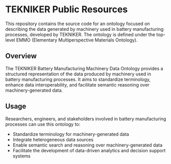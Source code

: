 # TEKNIKER Public Resources
This repository contains the source code for an ontology focused on describing the data generated by machinery used in battery manufacturing processes, developed by TEKNIKER. The ontology is defined under the top-level EMMO (Elementary Multiperspective Materials Ontology).

## Overview
The TEKNIKER Battery Manufacturing Machinery Data Ontology provides a structured representation of the data produced by machinery used in battery manufacturing processes. It aims to standardize terminology, enhance data interoperability, and facilitate semantic reasoning over machinery-generated data.

## Usage
Researchers, engineers, and stakeholders involved in battery manufacturing processes can use this ontology to:

- Standardize terminology for machinery-generated data  
- Integrate heterogeneous data sources  
- Enable semantic search and reasoning over machinery-generated data  
- Facilitate the development of data-driven analytics and decision support systems  
